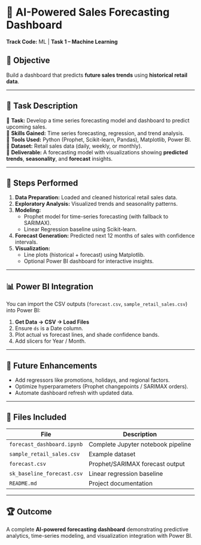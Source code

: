 
# 🧠 AI-Powered Sales Forecasting Dashboard  
**Track Code:** ML | **Task 1 – Machine Learning**

## 📌 Objective
Build a dashboard that predicts **future sales trends** using **historical retail data**.

---

## 🚀 Task Description
🔹 **Task:** Develop a time series forecasting model and dashboard to predict upcoming sales.  
🔹 **Skills Gained:** Time series forecasting, regression, and trend analysis.  
🔹 **Tools Used:** Python (Prophet, Scikit-learn, Pandas), Matplotlib, Power BI.  
🔹 **Dataset:** Retail sales data (daily, weekly, or monthly).  
🔹 **Deliverable:** A forecasting model with visualizations showing **predicted trends**, **seasonality**, and **forecast** insights.

---

## 🧩 Steps Performed
1. **Data Preparation:** Loaded and cleaned historical retail sales data.  
2. **Exploratory Analysis:** Visualized trends and seasonality patterns.  
3. **Modeling:**  
   - Prophet model for time-series forecasting (with fallback to SARIMAX).  
   - Linear Regression baseline using Scikit-learn.  
4. **Forecast Generation:** Predicted next 12 months of sales with confidence intervals.  
5. **Visualization:**  
   - Line plots (historical + forecast) using Matplotlib.  
   - Optional Power BI dashboard for interactive insights.  

---

## 📊 Power BI Integration
You can import the CSV outputs (`forecast.csv`, `sample_retail_sales.csv`) into Power BI:  
1. **Get Data → CSV → Load Files**  
2. Ensure `ds` is a Date column.  
3. Plot actual vs forecast lines, and shade confidence bands.  
4. Add slicers for Year / Month.

---

## 🧠 Future Enhancements
- Add regressors like promotions, holidays, and regional factors.  
- Optimize hyperparameters (Prophet changepoints / SARIMAX orders).  
- Automate dashboard refresh with updated data.

---

## 📁 Files Included
| File | Description |
|------|--------------|
| `forecast_dashboard.ipynb` | Complete Jupyter notebook pipeline |
| `sample_retail_sales.csv` | Example dataset |
| `forecast.csv` | Prophet/SARIMAX forecast output |
| `sk_baseline_forecast.csv` | Linear regression baseline |
| `README.md` | Project documentation |

---

## 🏆 Outcome
A complete **AI-powered forecasting dashboard** demonstrating predictive analytics, time-series modeling, and visualization integration with Power BI.
